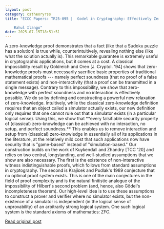 ```yaml
---
layout: post
category: cstheoryrss
title: "ECCC Papers: TR25-095 |  Godel in Cryptography: Effectively Zero-Knowledge Proofs for NP with No Interaction, No Setup, and Perfect Soundness | 

	Rahul Ilango"
date: 2025-07-15T18:51:51
---
```


A zero-knowledge proof demonstrates that a fact (like that a Sudoku puzzle has a solution) is true while, counterintuitively, revealing nothing else (like what the solution actually is). This remarkable guarantee is extremely useful in cryptographic applications, but it comes at a cost. A classical impossibility result by Goldreich and Oren [J. Cryptol. '94] shows that zero-knowledge proofs must necessarily sacrifice basic properties of traditional mathematical proofs --- namely perfect soundness (that no proof of a false statement exists) and non-interactivity (that a proof can be transmitted in a single message).
Contrary to this impossibility, we show that zero-knowledge with perfect soundness and no interaction is effectively possible. We do so by defining and constructing a powerful new relaxation of zero-knowledge. Intuitively, while the classical zero-knowledge definition requires that an object called a simulator actually exists, our new definition only requires that one cannot rule out that a simulator exists (in a particular logical sense). Using this, we show that \*\*every falsifiable security property of (classical) zero-knowledge can be achieved with no interaction, no setup, and perfect soundness.\*\* This enables us to remove interaction and setup from (classical) zero-knowledge in essentially all of its applications in the literature, at the relatively mild cost that such applications now have security that is "game-based" instead of "simulation-based."
Our construction builds on the work of Kuykendall and Zhandry [TCC '20] and relies on two central, longstanding, and well-studied assumptions that we show are also necessary. The first is the existence of non-interactive witness indistinguishable proofs, which follows from standard assumptions in cryptography. The second is Krajícek and Pudlak's 1989 conjecture that no optimal proof system exists. This is one of the main conjectures in the field of proof complexity and is the natural finitistic analogue of the impossibility of Hilbert's second problem (and, hence, also Gödel's incompleteness theorem). Our high-level idea is to use these assumptions to construct a prover and verifier where no simulator exists, but the non-existence of a simulator is independent (in the logical sense of unprovability) of an arbitrarily strong logical system. One such logical system is the standard axioms of mathematics: ZFC.

[Read original post](https://eccc.weizmann.ac.il/report/2025/095)
